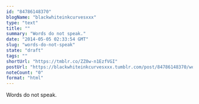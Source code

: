 ```yaml
---
id: "84786148370"
blogName: "blackwhiteinkcurvesxxx"
type: "text"
title: ""
summary: "Words do not speak."
date: "2014-05-05 02:33:54 GMT"
slug: "words-do-not-speak"
state: "draft"
tags: ""
shortUrl: "https://tmblr.co/ZZ0w-n1EzfVGI"
postUrl: "https://blackwhiteinkcurvesxxx.tumblr.com/post/84786148370/words-do-not-speak"
noteCount: "0"
format: "html"
---
```


Words do not speak.